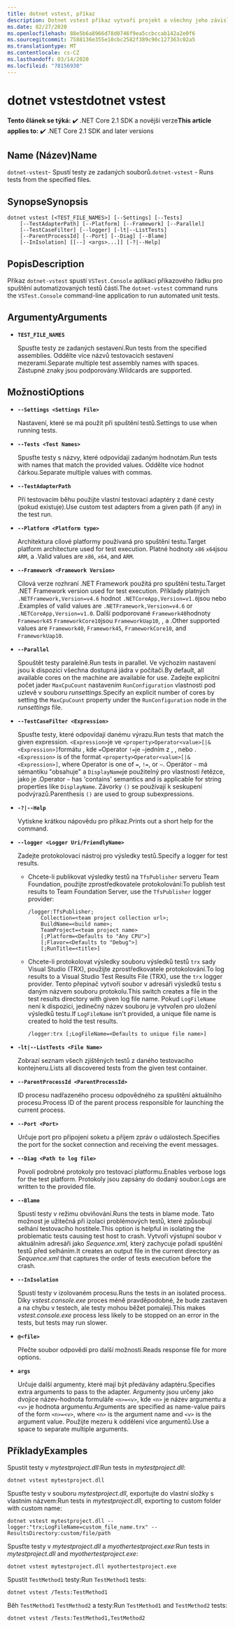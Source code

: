 ```yaml
---
title: dotnet vstest, příkaz
description: Dotnet vstest příkaz vytvoří projekt a všechny jeho závislosti.
ms.date: 02/27/2020
ms.openlocfilehash: 88e5b6a8966d78d0746f9ea5ccbccab142a2e0f6
ms.sourcegitcommit: 7588136e355e10cbc2582f389c90c127363c02a5
ms.translationtype: MT
ms.contentlocale: cs-CZ
ms.lasthandoff: 03/14/2020
ms.locfileid: "78156930"
---
```

# <a name="dotnet-vstest"></a><span data-ttu-id="71972-103">dotnet vstest</span><span class="sxs-lookup"><span data-stu-id="71972-103">dotnet vstest</span></span>

<span data-ttu-id="71972-104">**Tento článek se týká:** ✔️ .NET Core 2.1 SDK a novější verze</span><span class="sxs-lookup"><span data-stu-id="71972-104">**This article applies to:** ✔️ .NET Core 2.1 SDK and later versions</span></span>

## <a name="name"></a><span data-ttu-id="71972-105">Name (Název)</span><span class="sxs-lookup"><span data-stu-id="71972-105">Name</span></span>

<span data-ttu-id="71972-106">`dotnet-vstest`- Spustí testy ze zadaných souborů.</span><span class="sxs-lookup"><span data-stu-id="71972-106">`dotnet-vstest` - Runs tests from the specified files.</span></span>

## <a name="synopsis"></a><span data-ttu-id="71972-107">Synopse</span><span class="sxs-lookup"><span data-stu-id="71972-107">Synopsis</span></span>

```dotnetcli
dotnet vstest [<TEST_FILE_NAMES>] [--Settings] [--Tests]
    [--TestAdapterPath] [--Platform] [--Framework] [--Parallel]
    [--TestCaseFilter] [--logger] [-lt|--ListTests]
    [--ParentProcessId] [--Port] [--Diag] [--Blame]
    [--InIsolation] [[--] <args>...]] [-?|--Help]
```

## <a name="description"></a><span data-ttu-id="71972-108">Popis</span><span class="sxs-lookup"><span data-stu-id="71972-108">Description</span></span>

<span data-ttu-id="71972-109">Příkaz `dotnet-vstest` spustí `VSTest.Console` aplikaci příkazového řádku pro spuštění automatizovaných testů částí.</span><span class="sxs-lookup"><span data-stu-id="71972-109">The `dotnet-vstest` command runs the `VSTest.Console` command-line application to run automated unit tests.</span></span>

## <a name="arguments"></a><span data-ttu-id="71972-110">Argumenty</span><span class="sxs-lookup"><span data-stu-id="71972-110">Arguments</span></span>

- **`TEST_FILE_NAMES`**

  <span data-ttu-id="71972-111">Spusťte testy ze zadaných sestavení.</span><span class="sxs-lookup"><span data-stu-id="71972-111">Run tests from the specified assemblies.</span></span> <span data-ttu-id="71972-112">Oddělte více názvů testovacích sestavení mezerami.</span><span class="sxs-lookup"><span data-stu-id="71972-112">Separate multiple test assembly names with spaces.</span></span> <span data-ttu-id="71972-113">Zástupné znaky jsou podporovány.</span><span class="sxs-lookup"><span data-stu-id="71972-113">Wildcards are supported.</span></span>

## <a name="options"></a><span data-ttu-id="71972-114">Možnosti</span><span class="sxs-lookup"><span data-stu-id="71972-114">Options</span></span>

- **`--Settings <Settings File>`**

  <span data-ttu-id="71972-115">Nastavení, které se má použít při spuštění testů.</span><span class="sxs-lookup"><span data-stu-id="71972-115">Settings to use when running tests.</span></span>

- **`--Tests <Test Names>`**

  <span data-ttu-id="71972-116">Spusťte testy s názvy, které odpovídají zadaným hodnotám.</span><span class="sxs-lookup"><span data-stu-id="71972-116">Run tests with names that match the provided values.</span></span> <span data-ttu-id="71972-117">Oddělte více hodnot čárkou.</span><span class="sxs-lookup"><span data-stu-id="71972-117">Separate multiple values with commas.</span></span>

- **`--TestAdapterPath`**

  <span data-ttu-id="71972-118">Při testovacím běhu použijte vlastní testovací adaptéry z dané cesty (pokud existuje).</span><span class="sxs-lookup"><span data-stu-id="71972-118">Use custom test adapters from a given path (if any) in the test run.</span></span>

- **`--Platform <Platform type>`**

  <span data-ttu-id="71972-119">Architektura cílové platformy používaná pro spuštění testu.</span><span class="sxs-lookup"><span data-stu-id="71972-119">Target platform architecture used for test execution.</span></span> <span data-ttu-id="71972-120">Platné hodnoty `x86` `x64`jsou `ARM`, a .</span><span class="sxs-lookup"><span data-stu-id="71972-120">Valid values are `x86`, `x64`, and `ARM`.</span></span>

- **`--Framework <Framework Version>`**

  <span data-ttu-id="71972-121">Cílová verze rozhraní .NET Framework použitá pro spuštění testu.</span><span class="sxs-lookup"><span data-stu-id="71972-121">Target .NET Framework version used for test execution.</span></span> <span data-ttu-id="71972-122">Příklady platných `.NETFramework,Version=v4.6` hodnot `.NETCoreApp,Version=v1.0`jsou nebo .</span><span class="sxs-lookup"><span data-stu-id="71972-122">Examples of valid values are `.NETFramework,Version=v4.6` or `.NETCoreApp,Version=v1.0`.</span></span> <span data-ttu-id="71972-123">Další podporované `Framework40`hodnoty `Framework45` `FrameworkCore10`jsou `FrameworkUap10`, , a .</span><span class="sxs-lookup"><span data-stu-id="71972-123">Other supported values are `Framework40`, `Framework45`, `FrameworkCore10`, and `FrameworkUap10`.</span></span>

- **`--Parallel`**

  <span data-ttu-id="71972-124">Spouštět testy paralelně.</span><span class="sxs-lookup"><span data-stu-id="71972-124">Run tests in parallel.</span></span> <span data-ttu-id="71972-125">Ve výchozím nastavení jsou k dispozici všechna dostupná jádra v počítači.</span><span class="sxs-lookup"><span data-stu-id="71972-125">By default, all available cores on the machine are available for use.</span></span> <span data-ttu-id="71972-126">Zadejte explicitní počet jader `MaxCpuCount` nastavením `RunConfiguration` vlastnosti pod uzlevě v souboru *runsettings.*</span><span class="sxs-lookup"><span data-stu-id="71972-126">Specify an explicit number of cores by setting the `MaxCpuCount` property under the `RunConfiguration` node in the *runsettings* file.</span></span>

- **`--TestCaseFilter <Expression>`**

  <span data-ttu-id="71972-127">Spusťte testy, které odpovídají danému výrazu.</span><span class="sxs-lookup"><span data-stu-id="71972-127">Run tests that match the given expression.</span></span> <span data-ttu-id="71972-128">`<Expression>`je ve `<property>Operator<value>[|&<Expression>]`formátu , kde `=`Operator `!=`je `~`jedním z , , nebo .</span><span class="sxs-lookup"><span data-stu-id="71972-128">`<Expression>` is of the format `<property>Operator<value>[|&<Expression>]`, where Operator is one of `=`, `!=`, or `~`.</span></span> <span data-ttu-id="71972-129">Operátor `~` má sémantiku "obsahuje" a `DisplayName`je použitelný pro vlastnosti řetězce, jako je .</span><span class="sxs-lookup"><span data-stu-id="71972-129">Operator `~` has 'contains' semantics and is applicable for string properties like `DisplayName`.</span></span> <span data-ttu-id="71972-130">Závorky `()` se používají k seskupení podvýrazů.</span><span class="sxs-lookup"><span data-stu-id="71972-130">Parenthesis `()` are used to group subexpressions.</span></span>

- **`-?|--Help`**

  <span data-ttu-id="71972-131">Vytiskne krátkou nápovědu pro příkaz.</span><span class="sxs-lookup"><span data-stu-id="71972-131">Prints out a short help for the command.</span></span>

- **`--logger <Logger Uri/FriendlyName>`**

  <span data-ttu-id="71972-132">Zadejte protokolovací nástroj pro výsledky testů.</span><span class="sxs-lookup"><span data-stu-id="71972-132">Specify a logger for test results.</span></span>

  - <span data-ttu-id="71972-133">Chcete-li publikovat výsledky testů na `TfsPublisher` serveru Team Foundation, použijte zprostředkovatele protokolování:</span><span class="sxs-lookup"><span data-stu-id="71972-133">To publish test results to Team Foundation Server, use the `TfsPublisher` logger provider:</span></span>

    ```console
    /logger:TfsPublisher;
        Collection=<team project collection url>;
        BuildName=<build name>;
        TeamProject=<team project name>
        [;Platform=<Defaults to "Any CPU">]
        [;Flavor=<Defaults to "Debug">]
        [;RunTitle=<title>]
    ```

  - <span data-ttu-id="71972-134">Chcete-li protokolovat výsledky souboru výsledků testů `trx` sady Visual Studio (TRX), použijte zprostředkovatele protokolování.</span><span class="sxs-lookup"><span data-stu-id="71972-134">To log results to a Visual Studio Test Results File (TRX), use the `trx` logger provider.</span></span> <span data-ttu-id="71972-135">Tento přepínač vytvoří soubor v adresáři výsledků testu s daným názvem souboru protokolu.</span><span class="sxs-lookup"><span data-stu-id="71972-135">This switch creates a file in the test results directory with given log file name.</span></span> <span data-ttu-id="71972-136">Pokud `LogFileName` není k dispozici, jedinečný název souboru je vytvořen pro uložení výsledků testu.</span><span class="sxs-lookup"><span data-stu-id="71972-136">If `LogFileName` isn't provided, a unique file name is created to hold the test results.</span></span>

    ```console
    /logger:trx [;LogFileName=<Defaults to unique file name>]
    ```

- **`-lt|--ListTests <File Name>`**

  <span data-ttu-id="71972-137">Zobrazí seznam všech zjištěných testů z daného testovacího kontejneru.</span><span class="sxs-lookup"><span data-stu-id="71972-137">Lists all discovered tests from the given test container.</span></span>

- **`--ParentProcessId <ParentProcessId>`**

  <span data-ttu-id="71972-138">ID procesu nadřazeného procesu odpovědného za spuštění aktuálního procesu.</span><span class="sxs-lookup"><span data-stu-id="71972-138">Process ID of the parent process responsible for launching the current process.</span></span>

- **`--Port <Port>`**

  <span data-ttu-id="71972-139">Určuje port pro připojení soketu a příjem zpráv o událostech.</span><span class="sxs-lookup"><span data-stu-id="71972-139">Specifies the port for the socket connection and receiving the event messages.</span></span>

- **`--Diag <Path to log file>`**

  <span data-ttu-id="71972-140">Povolí podrobné protokoly pro testovací platformu.</span><span class="sxs-lookup"><span data-stu-id="71972-140">Enables verbose logs for the test platform.</span></span> <span data-ttu-id="71972-141">Protokoly jsou zapsány do dodaný soubor.</span><span class="sxs-lookup"><span data-stu-id="71972-141">Logs are written to the provided file.</span></span>

- **`--Blame`**

  <span data-ttu-id="71972-142">Spustí testy v režimu obviňování.</span><span class="sxs-lookup"><span data-stu-id="71972-142">Runs the tests in blame mode.</span></span> <span data-ttu-id="71972-143">Tato možnost je užitečná při izolaci problémových testů, které způsobují selhání testovacího hostitele.</span><span class="sxs-lookup"><span data-stu-id="71972-143">This option is helpful in isolating the problematic tests causing test host to crash.</span></span> <span data-ttu-id="71972-144">Vytvoří výstupní soubor v aktuálním adresáři jako *Sequence.xml,* který zachycuje pořadí spuštění testů před selháním.</span><span class="sxs-lookup"><span data-stu-id="71972-144">It creates an output file in the current directory as *Sequence.xml* that captures the order of tests execution before the crash.</span></span>

- **`--InIsolation`**

  <span data-ttu-id="71972-145">Spustí testy v izolovaném procesu.</span><span class="sxs-lookup"><span data-stu-id="71972-145">Runs the tests in an isolated process.</span></span> <span data-ttu-id="71972-146">Díky *vstest.console.exe* proces méně pravděpodobné, že bude zastaven a na chybu v testech, ale testy mohou běžet pomaleji.</span><span class="sxs-lookup"><span data-stu-id="71972-146">This makes *vstest.console.exe* process less likely to be stopped on an error in the tests, but tests may run slower.</span></span>

- **`@<file>`**

  <span data-ttu-id="71972-147">Přečte soubor odpovědí pro další možnosti.</span><span class="sxs-lookup"><span data-stu-id="71972-147">Reads response file for more options.</span></span>

- **`args`**

  <span data-ttu-id="71972-148">Určuje další argumenty, které mají být předávány adaptéru.</span><span class="sxs-lookup"><span data-stu-id="71972-148">Specifies extra arguments to pass to the adapter.</span></span> <span data-ttu-id="71972-149">Argumenty jsou určeny jako dvojice název-hodnota formuláře `<n>=<v>`, kde `<n>` je název argumentu a `<v>` je hodnota argumentu.</span><span class="sxs-lookup"><span data-stu-id="71972-149">Arguments are specified as name-value pairs of the form `<n>=<v>`, where `<n>` is the argument name and `<v>` is the argument value.</span></span> <span data-ttu-id="71972-150">Použijte mezeru k oddělení více argumentů.</span><span class="sxs-lookup"><span data-stu-id="71972-150">Use a space to separate multiple arguments.</span></span>

## <a name="examples"></a><span data-ttu-id="71972-151">Příklady</span><span class="sxs-lookup"><span data-stu-id="71972-151">Examples</span></span>

<span data-ttu-id="71972-152">Spustit testy v *mytestproject.dll*:</span><span class="sxs-lookup"><span data-stu-id="71972-152">Run tests in *mytestproject.dll*:</span></span>

```dotnetcli
dotnet vstest mytestproject.dll
```

<span data-ttu-id="71972-153">Spusťte testy v souboru *mytestproject.dll*, exportujte do vlastní složky s vlastním názvem:</span><span class="sxs-lookup"><span data-stu-id="71972-153">Run tests in *mytestproject.dll*, exporting to custom folder with custom name:</span></span>

```dotnetcli
dotnet vstest mytestproject.dll --logger:"trx;LogFileName=custom_file_name.trx" --ResultsDirectory:custom/file/path
```

<span data-ttu-id="71972-154">Spusťte testy v *mytestproject.dll* a *myothertestproject.exe*:</span><span class="sxs-lookup"><span data-stu-id="71972-154">Run tests in *mytestproject.dll* and *myothertestproject.exe*:</span></span>

```dotnetcli
dotnet vstest mytestproject.dll myothertestproject.exe
```

<span data-ttu-id="71972-155">Spustit `TestMethod1` testy:</span><span class="sxs-lookup"><span data-stu-id="71972-155">Run `TestMethod1` tests:</span></span>

```dotnetcli
dotnet vstest /Tests:TestMethod1
```

<span data-ttu-id="71972-156">Běh `TestMethod1` `TestMethod2` a testy:</span><span class="sxs-lookup"><span data-stu-id="71972-156">Run `TestMethod1` and `TestMethod2` tests:</span></span>

```dotnetcli
dotnet vstest /Tests:TestMethod1,TestMethod2
```
